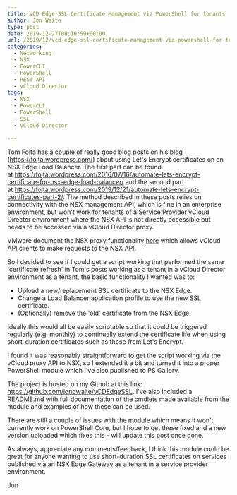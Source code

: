 ```yaml
---
title: vCD Edge SSL Certificate Management via PowerShell for tenants
author: Jon Waite
type: post
date: 2019-12-27T00:10:59+00:00
url: /2019/12/vcd-edge-ssl-certificate-management-via-powershell-for-tenants/
categories:
  - Networking
  - NSX
  - PowerCLI
  - PowerShell
  - REST API
  - vCloud Director
tags:
  - NSX
  - PowerCLI
  - PowerShell
  - SSL
  - vCloud Director

---
```

Tom Fojta has a couple of really good blog posts on his blog (<https://fojta.wordpress.com/>) about using Let's Encrypt certificates on an NSX Edge Load Balancer. The first part can be found at <https://fojta.wordpress.com/2016/07/16/automate-lets-encrypt-certificate-for-nsx-edge-load-balancer/> and the second part at <https://fojta.wordpress.com/2019/12/21/automate-lets-encrypt-certificates-part-2/>. The method described in these posts relies on connectivity with the NSX management API, which is fine in an enterprise environment, but won't work for tenants of a Service Provider vCloud Director environment where the NSX API is not directly accessible but needs to be accessed via a vCloud Director proxy.

VMware document the NSX proxy functionality [here][1] which allows vCloud API clients to make requests to the NSX API.

So I decided to see if I could get a script working that performed the same 'certificate refresh' in Tom's posts working as a tenant in a vCloud Director environment as a tenant, the basic functionality I wanted was to:

  * Upload a new/replacement SSL certificate to the NSX Edge.
  * Change a Load Balancer application profile to use the new SSL certificate.
  * (Optionally) remove the 'old' certificate from the NSX Edge.

Ideally this would all be easily scriptable so that it could be triggered regularly (e.g. monthly) to continually extend the certificate life when using short-duration certificates such as those from Let's Encrypt.

I found it was reasonably straightforward to get the script working via the vCloud proxy API to NSX, so I extended it a bit and turned it into a proper PowerShell module which I've also published to PS Gallery.

The project is hosted on my Github at this link: <https://github.com/jondwaite/vCDEdgeSSL>. I've also included a README.md with full documentation of the cmdlets made available from the module and examples of how these can be used.

There are still a couple of issues with the module which means it won't currently work on PowerShell Core, but I hope to get these fixed and a new version uploaded which fixes this - will update this post once done.

As always, appreciate any comments/feedback, I think this module could be great for anyone wanting to use short-duration SSL certificates on services published via an NSX Edge Gateway as a tenant in a service provider environment.

Jon

 [1]: https://code.vmware.com/docs/6900/vcloud-director-api-for-nsx-programming-guide